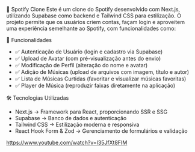 🎵 Spotify Clone
Este é um clone do Spotify desenvolvido com Next.js, utilizando Supabase como backend e Tailwind CSS para estilização. O projeto permite que os usuários criem contas, façam login e aproveitem uma experiência semelhante ao Spotify, com funcionalidades como:

🚀 Funcionalidades
- ✅ Autenticação de Usuário (login e cadastro via Supabase)
- ✅ Upload de Avatar (com pré-visualização antes do envio)
- ✅ Modificação de Perfil (alteração do nome e avatar)
- ✅ Adição de Músicas (upload de arquivos com imagem, título e autor)
- ✅ Lista de Músicas Curtidas (favoritar e visualizar músicas favoritas)
- ✅ Player de Música (reproduzir faixas diretamente na aplicação)

🛠️ Tecnologias Utilizadas
- Next.js → Framework para React, proporcionando SSR e SSG
- Supabase → Banco de dados e autenticação
- Tailwind CSS → Estilização moderna e responsiva
- React Hook Form & Zod → Gerenciamento de formulários e validação

https://www.youtube.com/watch?v=l35JfXt8FIM
